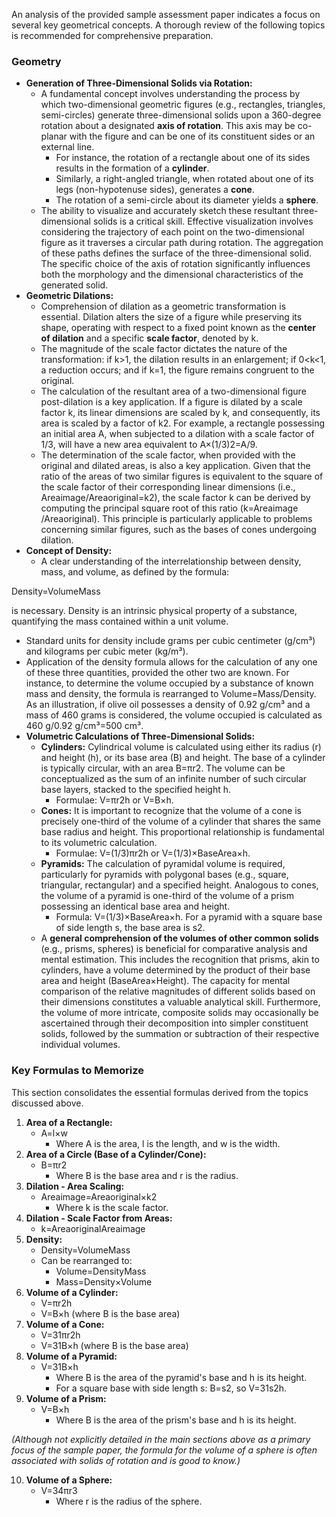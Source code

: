 An analysis of the provided sample assessment paper indicates a focus on several key geometrical concepts. A thorough review of the following topics is recommended for comprehensive preparation.

### **Geometry**

* **Generation of Three-Dimensional Solids via Rotation:**  
  * A fundamental concept involves understanding the process by which two-dimensional geometric figures (e.g., rectangles, triangles, semi-circles) generate three-dimensional solids upon a 360-degree rotation about a designated **axis of rotation**. This axis may be co-planar with the figure and can be one of its constituent sides or an external line.  
    * For instance, the rotation of a rectangle about one of its sides results in the formation of a **cylinder**.  
    * Similarly, a right-angled triangle, when rotated about one of its legs (non-hypotenuse sides), generates a **cone**.  
    * The rotation of a semi-circle about its diameter yields a **sphere**.  
  * The ability to visualize and accurately sketch these resultant three-dimensional solids is a critical skill. Effective visualization involves considering the trajectory of each point on the two-dimensional figure as it traverses a circular path during rotation. The aggregation of these paths defines the surface of the three-dimensional solid. The specific choice of the axis of rotation significantly influences both the morphology and the dimensional characteristics of the generated solid.  
* **Geometric Dilations:**  
  * Comprehension of dilation as a geometric transformation is essential. Dilation alters the size of a figure while preserving its shape, operating with respect to a fixed point known as the **center of dilation** and a specific **scale factor**, denoted by k.  
  * The magnitude of the scale factor dictates the nature of the transformation: if k\>1, the dilation results in an enlargement; if 0\<k\<1, a reduction occurs; and if k=1, the figure remains congruent to the original.  
  * The calculation of the resultant area of a two-dimensional figure post-dilation is a key application. If a figure is dilated by a scale factor k, its linear dimensions are scaled by k, and consequently, its area is scaled by a factor of k2. For example, a rectangle possessing an initial area A, when subjected to a dilation with a scale factor of 1/3, will have a new area equivalent to A×(1/3)2=A/9.  
  * The determination of the scale factor, when provided with the original and dilated areas, is also a key application. Given that the ratio of the areas of two similar figures is equivalent to the square of the scale factor of their corresponding linear dimensions (i.e., Areaimage​/Areaoriginal​=k2), the scale factor k can be derived by computing the principal square root of this ratio (k=Areaimage​/Areaoriginal​​). This principle is particularly applicable to problems concerning similar figures, such as the bases of cones undergoing dilation.  
* **Concept of Density:**  
  * A clear understanding of the interrelationship between density, mass, and volume, as defined by the formula:

Density=VolumeMass​

is necessary. Density is an intrinsic physical property of a substance, quantifying the mass contained within a unit volume.

* Standard units for density include grams per cubic centimeter (g/cm³) and kilograms per cubic meter (kg/m³).  
* Application of the density formula allows for the calculation of any one of these three quantities, provided the other two are known. For instance, to determine the volume occupied by a substance of known mass and density, the formula is rearranged to Volume=Mass/Density. As an illustration, if olive oil possesses a density of 0.92 g/cm³ and a mass of 460 grams is considered, the volume occupied is calculated as 460 g/0.92 g/cm³=500 cm³.  
* **Volumetric Calculations of Three-Dimensional Solids:**  
  * **Cylinders:** Cylindrical volume is calculated using either its radius (r) and height (h), or its base area (B) and height. The base of a cylinder is typically circular, with an area B=πr2. The volume can be conceptualized as the sum of an infinite number of such circular base layers, stacked to the specified height h.  
    * Formulae: V=πr2h or V=B×h.  
  * **Cones:** It is important to recognize that the volume of a cone is precisely one-third of the volume of a cylinder that shares the same base radius and height. This proportional relationship is fundamental to its volumetric calculation.  
    * Formulae: V=(1/3)πr2h or V=(1/3)×BaseArea×h.  
  * **Pyramids:** The calculation of pyramidal volume is required, particularly for pyramids with polygonal bases (e.g., square, triangular, rectangular) and a specified height. Analogous to cones, the volume of a pyramid is one-third of the volume of a prism possessing an identical base area and height.  
    * Formula: V=(1/3)×BaseArea×h. For a pyramid with a square base of side length s, the base area is s2.  
  * A **general comprehension of the volumes of other common solids** (e.g., prisms, spheres) is beneficial for comparative analysis and mental estimation. This includes the recognition that prisms, akin to cylinders, have a volume determined by the product of their base area and height (BaseArea×Height). The capacity for mental comparison of the relative magnitudes of different solids based on their dimensions constitutes a valuable analytical skill. Furthermore, the volume of more intricate, composite solids may occasionally be ascertained through their decomposition into simpler constituent solids, followed by the summation or subtraction of their respective individual volumes.

### **Key Formulas to Memorize**

This section consolidates the essential formulas derived from the topics discussed above.

1. **Area of a Rectangle:**  
   * A=l×w  
     * Where A is the area, l is the length, and w is the width.  
2. **Area of a Circle (Base of a Cylinder/Cone):**  
   * B=πr2  
     * Where B is the base area and r is the radius.  
3. **Dilation \- Area Scaling:**  
   * Areaimage​=Areaoriginal​×k2  
     * Where k is the scale factor.  
4. **Dilation \- Scale Factor from Areas:**  
   * k=Areaoriginal​Areaimage​​​  
5. **Density:**  
   * Density=VolumeMass​  
   * Can be rearranged to:  
     * Volume=DensityMass​  
     * Mass=Density×Volume  
6. **Volume of a Cylinder:**  
   * V=πr2h  
   * V=B×h (where B is the base area)  
7. **Volume of a Cone:**  
   * V=31​πr2h  
   * V=31​B×h (where B is the base area)  
8. **Volume of a Pyramid:**  
   * V=31​B×h  
     * Where B is the area of the pyramid's base and h is its height.  
     * For a square base with side length s: B=s2, so V=31​s2h.  
9. **Volume of a Prism:**  
   * V=B×h  
     * Where B is the area of the prism's base and h is its height.

*(Although not explicitly detailed in the main sections above as a primary focus of the sample paper, the formula for the volume of a sphere is often associated with solids of rotation and is good to know.)*

10. **Volume of a Sphere:**  
    * V=34​πr3  
      * Where r is the radius of the sphere.